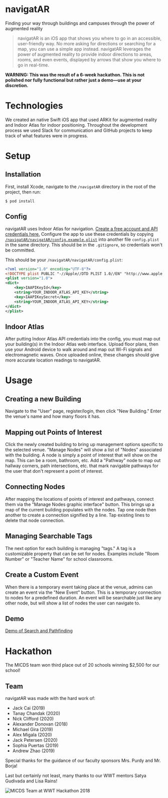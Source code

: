 # navigatAR

Finding your way through buildings and campuses through the power of augmented reality

> navigatAR is an iOS app that shows you where to go in an accessible, user-friendly way. No more asking for directions or searching for a map, you can use a simple app instead. navigatAR leverages the power of augmented reality to provide indoor directions to areas, rooms, and even events, displayed by arrows that show you where to go in real-time.

**WARNING: This was the result of a 6-week hackathon. This is not polished nor fully functional but rather just a demo—use at your discretion.**

# Technologies

We created an native Swift iOS app that used ARKit for augmented reality and Indoor Atlas for indoor positioning. Throughout the development process we used Slack for communication and GitHub projects to keep track of what features were in progress.

# Setup

## Installation

First, install Xcode, navigate to the `/navigatAR` directory in the root of the project, then run:

```
$ pod install
```

## Config

navigatAR uses Indoor Atlas for navigation. [Create a free account and API credentials here.](http://www.indooratlas.com/) Configure the app to use these credentials by copying [`/navigatAR/navigatAR/config.example.plist`](https://github.com/michaelgira23/navigatAR/blob/master/navigatAR/navigatAR/config.example.plist) into another file `config.plist` in the same directory. This should be in the `.gitignore`, so credentials won't be committed.

This should be your `/navigatAR/navigatAR/config.plist`:

```xml
<?xml version="1.0" encoding="UTF-8"?>
<!DOCTYPE plist PUBLIC "-//Apple//DTD PLIST 1.0//EN" "http://www.apple.com/DTDs/PropertyList-1.0.dtd">
<plist version="1.0">
<dict>
	<key>IAAPIKeyId</key>
	<string>YOUR_INDOOR_ATLAS_API_KEY</string>
	<key>IAAPIKeySecret</key>
	<string>YOUR_INDOOR_ATLAS_API_KEY</string>
</dict>
</plist>
```

## Indoor Atlas

After putting Indoor Atlas API credentials into the config, you must map out your building(s) in the Indoor Atlas web interface. Upload floor plans, then use your Android device to walk around and map out Wi-Fi signals and electromagnetic waves. Once uploaded online, these changes should give more accurate location readings to navigatAR.

# Usage

## Creating a new Building

Navigate to the "User" page, register/login, then click "New Building." Enter the venue's name and how many floors it has.

## Mapping out Points of Interest

Click the newly created building to bring up management options specific to the selected venue. "Manage Nodes" will show a list of "Nodes" associated with the building. A node is simply a point of interest that will show on the map. This can be a room, bathroom, etc. Add a "Pathway" node to map out hallway corners, path intersections, etc. that mark navigable pathways for the user that don't represent a point of interest.

## Connecting Nodes

After mapping the locations of points of interest and pathways, connect them via the "Manage Nodes graphic interface" button. This brings up a map of the current building populates with the nodes. Tap one node then another to create a connection signified by a line. Tap existing lines to delete that node connection.

## Managing Searchable Tags

The next option for each building is managing "tags." A tag is a customizable property that can be set for nodes. Examples include "Room Number" or "Teacher Name" for school classrooms.

## Create a Custom Event

When there is a temporary event taking place at the venue, admins can create an event via the "New Event" button. This is a temporary connection to nodes for a predefined duration. An event will be searchable just like any other node, but will show a list of nodes the user can navigate to.

## Demo

[Demo of Search and Pathfinding](https://i.imgur.com/khWxOed.gifv)

# Hackathon

The MICDS team won third place out of 20 schools winning $2,500 for our school!

## Team

navigatAR was made with the hard work of:

- Jack Cai (2019)
- Tanay Chandak (2020)
- Nick Clifford (2020)
- Alexander Donovan (2018)
- Michael Gira (2019)
- Alex Migala (2020)
- Jack Petersen (2020)
- Sophia Puertas (2019)
- Andrew Zhao (2019)

Special thanks for the guidance of our faculty sponsors Mrs. Purdy and Mr. Borja!

Last but certainly not least, many thanks to our WWT mentors Satya Gudivada and Lisa Rains!

![MICDS Team at WWT Hackathon 2018](https://drive.google.com/uc?export=view&id=1pxNutFXvUp9mQ_zFRC4juwGCnVv7rbFt)
